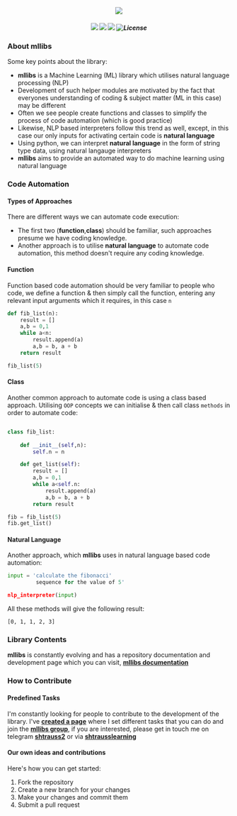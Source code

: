 

<p align="center">
    <img src="https://i.imgur.com/XDJsh28.png">
</p>

<h5 align="center">
    
![](https://img.shields.io/badge/python-3.7%2B-fc4c69) ![](https://img.shields.io/badge/pypi-v0.2.0-fc4c69) ![](https://img.shields.io/badge/License-MIT-fc4c69)
![License](https://img.shields.io/github/stars/mllibs?style=social)

</h5>


### **About mllibs**

Some key points about the library:

- **mllibs** is a Machine Learning (ML) library which utilises natural language processing (NLP)
- Development of such helper modules are motivated by the fact that everyones understanding of coding & subject matter (ML in this case) may be different 
- Often we see people create functions and classes to simplify the process of code automation (which is good practice)
- Likewise, NLP based interpreters follow this trend as well, except, in this case our only inputs for activating certain code is **natural language**
- Using python, we can interpret **natural language** in the form of string type data, using natural langauge interpreters
- **mllibs** aims to provide an automated way to do machine learning using natural language

### **Code Automation**

#### Types of Approaches

There are different ways we can automate code execution:
- The first two (<b>function</b>,<b>class</b>) should be familiar, such approaches presume we have coding knowledge.
- Another approach is to utilise <b>natural language</b> to automate code automation, this method doesn't require any coding knowledge. 

<h4>Function</h4>

Function based code automation should be very familiar to people who code, we define a function & then simply call the function, entering any relevant input arguments which it requires, in this case `n`

```python
def fib_list(n):
    result = []
    a,b = 0,1
    while a<n:
        result.append(a)
        a,b = b, a + b
    return result

fib_list(5) 
```

<h4>Class</h4>

Another common approach to automate code is using a class based approach. Utilising `OOP` concepts we can initialise & then call class `methods` in order to automate code:

```python

class fib_list:
    
    def __init__(self,n):
        self.n = n

    def get_list(self):
        result = []
        a,b = 0,1
        while a<self.n:
            result.append(a)
            a,b = b, a + b
        return result

fib = fib_list(5)
fib.get_list()
```


<h4>Natural Language</h4>

Another approach, which <b>mllibs</b> uses in natural language based code automation:

```python
input = 'calculate the fibonacci'
         sequence for the value of 5'

nlp_interpreter(input) 
```

All these methods will give the following result:

```
[0, 1, 1, 2, 3]
```

### **Library Contents**

**mllibs** is constantly evolving and has a repository documentation and development page which you can visit, **[mllibs documentation](https://shtrausslearning.github.io/mllibs/about.html)**


### **How to Contribute**

<h4>Predefined Tasks</h4>

I'm constantly looking for people to contribute to the development of the library. I've **[created a page](https://shtrausslearning.github.io/mllibs/group/status.html#task-allocation)** where I set different tasks that you can do and join the **[mllibs group](https://github.com/mllibs)**, if you are interested, please get in touch me on telegram **[shtrauss2](https://t.me/shtrauss2)** or via **[shtrausslearning](https://kaggle.com/shtrausslearning)**

<h4>Our own ideas and contributions</h4>

Here's how you can get started:

1. Fork the repository
2. Create a new branch for your changes
3. Make your changes and commit them
4. Submit a pull request